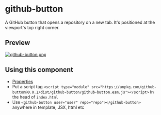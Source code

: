 # github-button

A GitHub button that opens a repository on a new tab. It's positioned at the viewport's top right corner.

## Preview

[![github-button.png](https://i.postimg.cc/k5X0nvTk/github-button.png)](https://postimg.cc/MnNP5V2D)

## Using this component

- [Properties](/src/components/github-button/readme.md)
- Put a script tag `<script type="module" src="https://unpkg.com/github-button@0.0.1/dist/github-button/github-button.esm.js"></script>` in the head of `index.html`
- Use `<github-button user="user" repo="repo"></github-button>` anywhere in template, JSX, html etc
